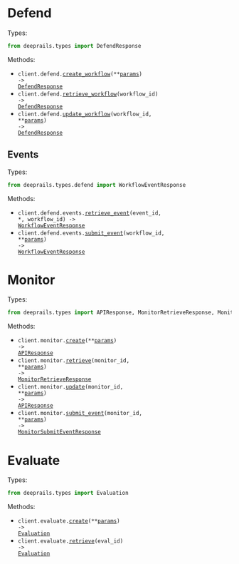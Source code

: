 # Defend

Types:

```python
from deeprails.types import DefendResponse
```

Methods:

- <code title="post /defend">client.defend.<a href="./src/deeprails/resources/defend/defend.py">create_workflow</a>(\*\*<a href="src/deeprails/types/defend_create_workflow_params.py">params</a>) -> <a href="./src/deeprails/types/defend_response.py">DefendResponse</a></code>
- <code title="get /defend/{workflow_id}">client.defend.<a href="./src/deeprails/resources/defend/defend.py">retrieve_workflow</a>(workflow_id) -> <a href="./src/deeprails/types/defend_response.py">DefendResponse</a></code>
- <code title="put /defend/{workflow_id}">client.defend.<a href="./src/deeprails/resources/defend/defend.py">update_workflow</a>(workflow_id, \*\*<a href="src/deeprails/types/defend_update_workflow_params.py">params</a>) -> <a href="./src/deeprails/types/defend_response.py">DefendResponse</a></code>

## Events

Types:

```python
from deeprails.types.defend import WorkflowEventResponse
```

Methods:

- <code title="get /defend/{workflow_id}/events/{event_id}">client.defend.events.<a href="./src/deeprails/resources/defend/events.py">retrieve_event</a>(event_id, \*, workflow_id) -> <a href="./src/deeprails/types/defend/workflow_event_response.py">WorkflowEventResponse</a></code>
- <code title="post /defend/{workflow_id}/events">client.defend.events.<a href="./src/deeprails/resources/defend/events.py">submit_event</a>(workflow_id, \*\*<a href="src/deeprails/types/defend/event_submit_event_params.py">params</a>) -> <a href="./src/deeprails/types/defend/workflow_event_response.py">WorkflowEventResponse</a></code>

# Monitor

Types:

```python
from deeprails.types import APIResponse, MonitorRetrieveResponse, MonitorSubmitEventResponse
```

Methods:

- <code title="post /monitor">client.monitor.<a href="./src/deeprails/resources/monitor.py">create</a>(\*\*<a href="src/deeprails/types/monitor_create_params.py">params</a>) -> <a href="./src/deeprails/types/api_response.py">APIResponse</a></code>
- <code title="get /monitor/{monitor_id}">client.monitor.<a href="./src/deeprails/resources/monitor.py">retrieve</a>(monitor_id, \*\*<a href="src/deeprails/types/monitor_retrieve_params.py">params</a>) -> <a href="./src/deeprails/types/monitor_retrieve_response.py">MonitorRetrieveResponse</a></code>
- <code title="put /monitor/{monitor_id}">client.monitor.<a href="./src/deeprails/resources/monitor.py">update</a>(monitor_id, \*\*<a href="src/deeprails/types/monitor_update_params.py">params</a>) -> <a href="./src/deeprails/types/api_response.py">APIResponse</a></code>
- <code title="post /monitor/{monitor_id}/events">client.monitor.<a href="./src/deeprails/resources/monitor.py">submit_event</a>(monitor_id, \*\*<a href="src/deeprails/types/monitor_submit_event_params.py">params</a>) -> <a href="./src/deeprails/types/monitor_submit_event_response.py">MonitorSubmitEventResponse</a></code>

# Evaluate

Types:

```python
from deeprails.types import Evaluation
```

Methods:

- <code title="post /evaluate">client.evaluate.<a href="./src/deeprails/resources/evaluate.py">create</a>(\*\*<a href="src/deeprails/types/evaluate_create_params.py">params</a>) -> <a href="./src/deeprails/types/evaluation.py">Evaluation</a></code>
- <code title="get /evaluate/{eval_id}">client.evaluate.<a href="./src/deeprails/resources/evaluate.py">retrieve</a>(eval_id) -> <a href="./src/deeprails/types/evaluation.py">Evaluation</a></code>
